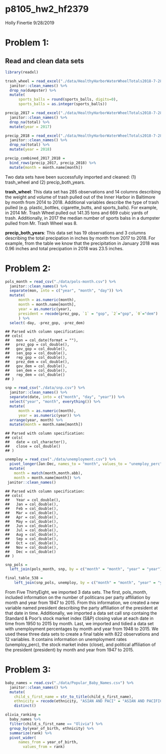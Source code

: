 p8105\_hw2\_hf2379
================
Holly Finertie
9/28/2019

# Problem 1:

## Read and clean data sets

``` r
library(readxl)

trash_wheel = read_excel("./data/HealthyHarborWaterWheelTotals2018-7-28.xlsx", 1, range = "A2:N338") %>% 
  janitor::clean_names() %>% 
  drop_na(dumpster) %>% 
  mutate(
      sports_balls = round(sports_balls, digits=0), 
      sports_balls = as.integer(sports_balls))

precip_2017 = read_excel("./data/HealthyHarborWaterWheelTotals2018-7-28.xlsx", 4, range = "A2:B14") %>% 
  janitor::clean_names() %>% 
  drop_na(total) %>% 
  mutate(year = 2017)

precip_2018 = read_excel("./data/HealthyHarborWaterWheelTotals2018-7-28.xlsx", 3, range = "A2:B14") %>% 
  janitor::clean_names() %>% 
  drop_na(total) %>% 
  mutate(year = 2018)

precip_combined_2017_2018 = 
  bind_rows(precip_2017, precip_2018) %>% 
  mutate(month = month.name[month])
```

Two data sets have been successfully imported and cleaned: (1)
trash\_wheel and (2) precip\_both\_years.

**trash\_wheel**: This data set has 285 observations and 14 columns
describing the weight and volume of trash pulled out of the Inner Harbor
in Baltimore by month from 2014 to 2018. Additional variables describe
the type of trash pulled (e.g. plastic\_bottles, cigarette\_butts, and
sports\_balls). For example, in 2014 Mr. Trash Wheel pulled out 141.35
tons and 669 cubic yards of trash. Additionally, in 2017 the median
number of sports balss in a dumpster pulled from Mr. Trash Wheel was 8.

**precip\_both\_years**: This data set has 19 observations and 3 columns
describing the total precipation in inches by month from 2017 to 2018.
For example, from the table we know that the precipitation in January
2018 was 0.96 inches and total precipation in 2018 was 23.5 inches.

# Problem 2:

``` r
pols_month = read_csv("./data/pols-month.csv") %>% 
  janitor::clean_names() %>% 
  separate(mon, into = c("year", "month", "day")) %>% 
  mutate(
      month = as.numeric(month),
      month = month.name[month],
      year = as.numeric(year),
      president = recode(prez_gop, `1` = "gop", `2`="gop", `0`="dem")
      ) %>% 
  select(-day, -prez_gop, -prez_dem)
```

    ## Parsed with column specification:
    ## cols(
    ##   mon = col_date(format = ""),
    ##   prez_gop = col_double(),
    ##   gov_gop = col_double(),
    ##   sen_gop = col_double(),
    ##   rep_gop = col_double(),
    ##   prez_dem = col_double(),
    ##   gov_dem = col_double(),
    ##   sen_dem = col_double(),
    ##   rep_dem = col_double()
    ## )

``` r
snp = read_csv("./data/snp.csv") %>% 
  janitor::clean_names() %>% 
  separate(date, into = c("month", "day", "year")) %>% 
  select("year", "month", everything()) %>% 
  mutate(
      month = as.numeric(month),
      year = as.numeric(year)) %>% 
  arrange(year, month) %>% 
  mutate(month = month.name[month])
```

    ## Parsed with column specification:
    ## cols(
    ##   date = col_character(),
    ##   close = col_double()
    ## )

``` r
unemploy = read_csv("./data/unemployment.csv") %>% 
  pivot_longer(Jan:Dec, names_to = "month", values_to = "unemploy_perc") %>% 
  mutate(
    month = match(month,month.abb),
    month = month.name[month]) %>% 
 janitor::clean_names()
```

    ## Parsed with column specification:
    ## cols(
    ##   Year = col_double(),
    ##   Jan = col_double(),
    ##   Feb = col_double(),
    ##   Mar = col_double(),
    ##   Apr = col_double(),
    ##   May = col_double(),
    ##   Jun = col_double(),
    ##   Jul = col_double(),
    ##   Aug = col_double(),
    ##   Sep = col_double(),
    ##   Oct = col_double(),
    ##   Nov = col_double(),
    ##   Dec = col_double()
    ## )

``` r
snp_pols = 
  left_join(pols_month, snp, by = c("month" = "month", "year" = "year"))

final_table_538 = 
    left_join(snp_pols, unemploy, by = c("month" = "month", "year" = "year"))
```

From Five ThirtyEight, we imported 3 data sets. The first, pols\_month,
included information on the number of politicans per party affiliation
by month and year from 1947 to 2015. From this information, we created a
new variable named president describing the party affiliation of the
president at that date in time. Additionally, we imported a data set
call snp containg the Standard & Poor’s stock market index (S\&P)
closing value at each date in time from 1950 to 2015 by month. Last, we
imported and tidied a data set with unemployment percentages by month
and year from 1948 to 2015. We used these three data sets to create a
final table with 822 observations and 12 variables. It contains
information on unemployment rates (unemploy\_perc), the stock market
index (close), and political affiliation of the president (president) by
month and year from 1947 to 2015.

# Problem 3:

``` r
baby_names = read.csv("./data/Popular_Baby_Names.csv") %>% 
  janitor::clean_names() %>% 
  mutate(
    child_s_first_name = str_to_title(child_s_first_name),
    ethnicity = recode(ethnicity, "ASIAN AND PACI" = "ASIAN AND PACIFIC ISLANDER", "BLACK NON HISP" = "BLACK NON HISPANIC", "WHITE NON HISP" = "WHITE NON HISPANIC")) %>% 
    distinct()

olivia_ranking = 
  baby_names %>%
  filter(child_s_first_name == "Olivia") %>% 
  group_by(year_of_birth, ethnicity) %>% 
  summarize(rank) %>% 
  pivot_wider(
      names_from = year_of_birth,
        values_from = rank)
```
